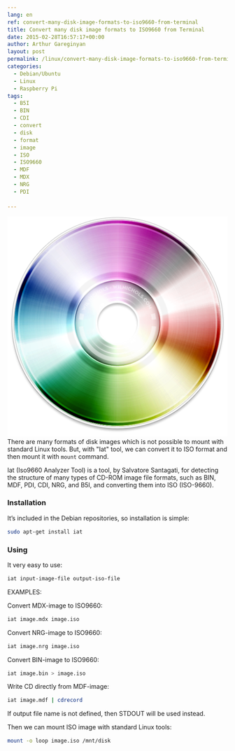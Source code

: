 ```yaml
---
lang: en
ref: convert-many-disk-image-formats-to-iso9660-from-terminal
title: Convert many disk image formats to ISO9660 from Terminal
date: 2015-02-28T16:57:17+00:00
author: Arthur Gareginyan
layout: post
permalink: /linux/convert-many-disk-image-formats-to-iso9660-from-terminal.html
categories:
  - Debian/Ubuntu
  - Linux
  - Raspberry Pi
tags:
  - B5I
  - BIN
  - CDI
  - convert
  - disk
  - format
  - image
  - ISO
  - ISO9660
  - MDF
  - MDX
  - NRG
  - PDI

---
```


![thumb](/images/thumbnail/disk.png)
There are many formats of disk images which is not possible to mount with standard Linux tools. But, with "Iat" tool, we can convert it to ISO format and then mount it with `mount` command.


Iat (Iso9660 Analyzer Tool) is a tool, by Salvatore Santagati, for detecting the structure of many types of CD-ROM image file formats, such as BIN, MDF, PDI, CDI, NRG, and B5I, and converting them into ISO (ISO-9660).


### Installation

It’s included in the Debian repositories, so installation is simple:

```sh
sudo apt-get install iat
```


### Using

It very easy to use:

```sh
iat input-image-file output-iso-file
```


EXAMPLES:

Convert MDX-image to ISO9660:

```sh
iat image.mdx image.iso
```

Convert NRG-image to ISO9660:

```sh
iat image.nrg image.iso
```

Convert BIN-image to ISO9660:

```sh
iat image.bin > image.iso
```

Write CD directly from MDF-image:

```sh
iat image.mdf | cdrecord
```

If output file name is not defined, then STDOUT will be used instead.

Then we can mount ISO image with standard Linux tools:

```sh
mount -o loop image.iso /mnt/disk
```
